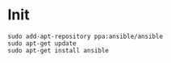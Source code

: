 # Init


```
sudo add-apt-repository ppa:ansible/ansible
sudo apt-get update
sudo apt-get install ansible
```
